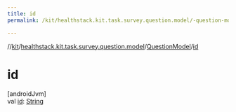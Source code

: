 ```yaml
---
title: id
permalink: /kit/healthstack.kit.task.survey.question.model/-question-model/id.html

---
```

//[kit](/kit.html)/[healthstack.kit.task.survey.question.model](../index.html)/[QuestionModel](index.html)/[id](id.html)



# id



[androidJvm]\
val [id](id.html): [String](https://kotlinlang.org/api/latest/jvm/stdlib/kotlin/-string/index.html)




